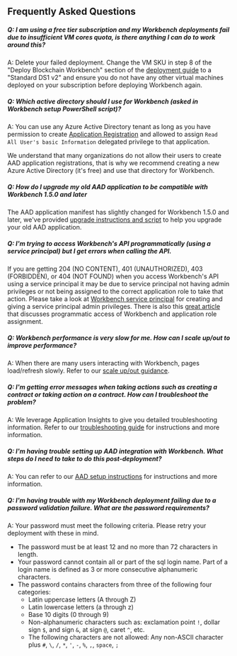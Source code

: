 ## Frequently Asked Questions

##### Q: I am using a free tier subscription and my Workbench deployments fail due to insufficient VM cores quota, is there anything I can do to work around this?

A: Delete your failed deployment.  Change the VM SKU in step 8 of the "Deploy Blockchain Workbench" section of the [deployment guide](https://docs.microsoft.com/en-us/azure/blockchain/workbench/deploy#deploy-blockchain-workbench) to a "Standard DS1 v2" and ensure you do not have any other virtual machines deployed on your subscription before deploying Workbench again.

##### Q: Which active directory should I use for Workbench (asked in Workbench setup PowerShell script)?

A: You can use any Azure Active Directory tenant as long as you have permission to create [Application Registration](https://docs.microsoft.com/en-us/azure/active-directory/develop/quickstart-register-app) and allowed to assign `Read All User's basic Information` delegated privilege to that application.

We understand that many organizations do not allow their users to create AAD application registrations, that is why we recommend creating a new Azure Active Directory (it's free) and use that directory for Workbench.

##### Q: How do I upgrade my old AAD application to be compatible with Workbench 1.5.0 and later
The AAD application manifest has slightly changed for Workbench 1.5.0 and later, we've provided [upgrade instructions and script](../scripts/aad-upgrade/readme.md) to help you upgrade your old AAD application.

##### Q: I'm trying to access Workbench's API programmatically (using a service principal) but I get errors when calling the API.
If you are getting 204 (NO CONTENT), 401 (UNAUTHORIZED), 403 (FORBIDDEN), or 404 (NOT FOUND) when you access Workbench's API using a service principal it may be due to service principal not having admin privileges or not being assigned to the correct application role to take that action. Please take a look at [Workbench service principal](../scripts/workbench-serviceprincipal/readme.md) for creating and giving a service principal admin privileges. There is also this [great article](https://medium.com/@malirezaie/how-to-enable-programmatic-interaction-with-azure-blockchain-workbench-apis-56c0d95c79c0) that discusses programmatic access of Workbench and application role assignment.


##### Q: Workbench performance is very slow for me. How can I scale up/out to improve performance?

A: When there are many users interacting with Workbench, pages load/refresh slowly. Refer to our [scale up/out guidance](./performance.md).

##### Q: I'm getting error messages when taking actions such as creating a contract or taking action on a contract. How can I troubleshoot the problem?

A: We leverage Application Insights to give you detailed troubleshooting information. Refer to our [troubleshooting guide](https://aka.ms/workbenchtroubleshooting) for instructions and more information.

##### Q: I'm having trouble setting up AAD integration with Workbench. What steps do I need to take to do this post-deployment?

A: You can refer to our [AAD setup instructions](../scripts/aad-setup/README.md) for instructions and more information.

##### Q: I'm having trouble with my Workbench deployment failing due to a password validation failure. What are the password requirements?

A: Your password must meet the following criteria. Please retry your deployment with these in mind.

* The password must be at least 12 and no more than 72 characters in length.
* Your password cannot contain all or part of the sql login name. Part of a login name is defined as 3 or more consecutive alphanumeric characters.
* The password contains characters from three of the following four categories:
  * Latin uppercase letters (A through Z)
  * Latin lowercase letters (a through z)
  * Base 10 digits (0 through 9)
  * Non-alphanumeric characters such as: exclamation point `!`, dollar sign `$`, and sign `&`, at sign `@`, caret `^`, etc.
  * The following characters are not allowed: Any non-ASCII character plus `#`, `\`, `/`, `*`, `'`, `-`, `%`, `,`, `space`, `;`

